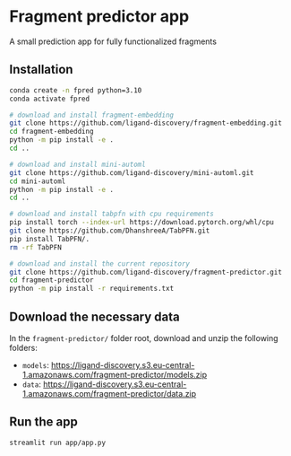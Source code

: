 # Fragment predictor app
A small prediction app for fully functionalized fragments

## Installation

```bash
conda create -n fpred python=3.10
conda activate fpred

# download and install fragment-embedding
git clone https://github.com/ligand-discovery/fragment-embedding.git
cd fragment-embedding
python -m pip install -e .
cd ..

# download and install mini-automl
git clone https://github.com/ligand-discovery/mini-automl.git
cd mini-automl
python -m pip install -e .
cd ..

# download and install tabpfn with cpu requirements
pip install torch --index-url https://download.pytorch.org/whl/cpu
git clone https://github.com/DhanshreeA/TabPFN.git
pip install TabPFN/.
rm -rf TabPFN

# download and install the current repository
git clone https://github.com/ligand-discovery/fragment-predictor.git
cd fragment-predictor
python -m pip install -r requirements.txt
```

## Download the necessary data

In the `fragment-predictor/` folder root, download and unzip the following folders:
* `models`: https://ligand-discovery.s3.eu-central-1.amazonaws.com/fragment-predictor/models.zip
* `data`: https://ligand-discovery.s3.eu-central-1.amazonaws.com/fragment-predictor/data.zip


## Run the app

```bash
streamlit run app/app.py
```